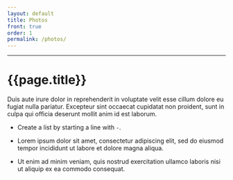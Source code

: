 ```yaml
---
layout: default
title: Photos
front: true
order: 1
permalink: /photos/
---
```



-------------------

[](#photos)
# {{page.title}}

Duis aute irure dolor in reprehenderit in voluptate velit esse cillum dolore eu fugiat nulla pariatur. Excepteur sint occaecat cupidatat non proident, sunt in culpa qui officia deserunt mollit anim id est laborum.

- Create a list by starting a line with  `-`.

- Lorem ipsum dolor sit amet, consectetur adipiscing elit, sed do eiusmod tempor incididunt ut labore et dolore magna aliqua. 

- Ut enim ad minim veniam, quis nostrud exercitation ullamco laboris nisi ut aliquip ex ea commodo consequat. 